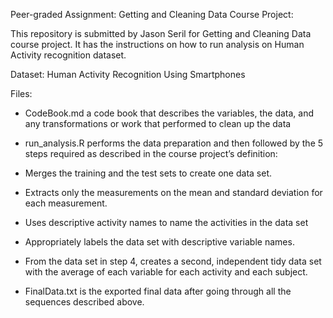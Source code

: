 Peer-graded Assignment: Getting and Cleaning Data Course Project:

This repository is submitted by Jason Seril for Getting and Cleaning Data course project. It has the instructions on how to run analysis on Human Activity recognition dataset.

Dataset:
Human Activity Recognition Using Smartphones

Files:
- CodeBook.md a code book that describes the variables, the data, and any transformations or work that  performed to clean up the data

- run_analysis.R performs the data preparation and then followed by the 5 steps required as described in the course project’s definition:
- Merges the training and the test sets to create one data set.
- Extracts only the measurements on the mean and standard deviation for each measurement.
- Uses descriptive activity names to name the activities in the data set
- Appropriately labels the data set with descriptive variable names.
- From the data set in step 4, creates a second, independent tidy data set with the average of each variable for each activity and each subject.
- FinalData.txt is the exported final data after going through all the sequences described above.